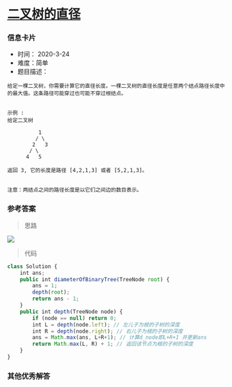 # [二叉树的直径](https://leetcode-cn.com/problems/diameter-of-binary-tree/)

### 信息卡片

- 时间： 2020-3-24
- 难度：简单
- 题目描述：

```
给定一棵二叉树，你需要计算它的直径长度。一棵二叉树的直径长度是任意两个结点路径长度中的最大值。这条路径可能穿过也可能不穿过根结点。
 

示例 :
给定二叉树

          1
         / \
        2   3
       / \     
      4   5    

返回 3, 它的长度是路径 [4,2,1,3] 或者 [5,2,1,3]。


注意：两结点之间的路径长度是以它们之间边的数目表示。
```



### 参考答案

> 思路

![](https://pic.leetcode-cn.com/baf2f6ea1ae76ba383eb1753254340f089dac9f03664f93990d6ae54f8560970-image.png)



> 代码

```js
class Solution {
    int ans;
    public int diameterOfBinaryTree(TreeNode root) {
        ans = 1;
        depth(root);
        return ans - 1;
    }
    public int depth(TreeNode node) {
        if (node == null) return 0;
        int L = depth(node.left); // 左儿子为根的子树的深度
        int R = depth(node.right); // 右儿子为根的子树的深度
        ans = Math.max(ans, L+R+1); // 计算d_node即L+R+1 并更新ans
        return Math.max(L, R) + 1; // 返回该节点为根的子树的深度
    }
}
```



### 其他优秀解答
